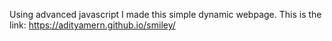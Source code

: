 Using advanced javascript I made this simple dynamic webpage. This is the link: https://adityamern.github.io/smiley/
